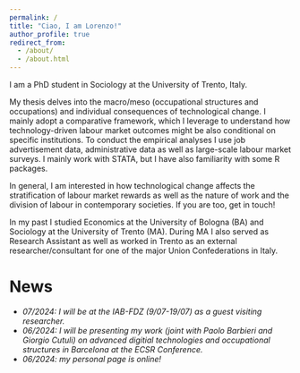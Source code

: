 ```yaml
---
permalink: /
title: "Ciao, I am Lorenzo!"
author_profile: true
redirect_from: 
  - /about/
  - /about.html
---
```



I am a PhD student in Sociology at the University of Trento, Italy.

My thesis delves into the macro/meso (occupational structures and occupations) and individual consequences of technological change. I mainly adopt a comparative framework, which I leverage to understand how technology-driven labour market outcomes might be also conditional on specific institutions. To conduct the empirical analyses I use job advertisement data, administrative data as well as large-scale labour market surveys. I mainly work with STATA, but I have also familiarity with some R packages.

In general, I am interested in how technological change affects the stratification of labour market rewards as well as the nature of work and the division of labour in contemporary societies. If you are too, get in touch!

In my past I studied Economics at the University of Bologna (BA) and Sociology at the University of Trento (MA). During MA I also served as Research Assistant as well as worked in Trento as an external researcher/consultant for one of the major Union Confederations in Italy.

News
=====
- <em> 07/2024: I will be at the IAB-FDZ (9/07-19/07) as a guest visiting researcher. </em>
- <em> 06/2024: I will be presenting my work (joint with Paolo Barbieri and Giorgio Cutuli) on advanced digitial technologies and occupational structures in Barcelona at the ECSR Conference. </em>
- <em> 06/2024: my personal page is online!</em>
